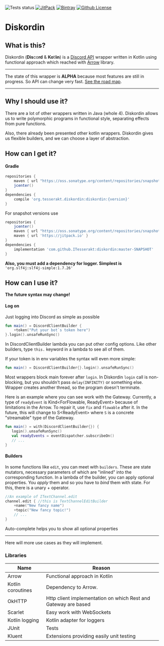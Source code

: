 ![Tests status](https://github.com/ITesserakt/diskordin/workflows/Tests/badge.svg)
[![JitPack](https://jitpack.io/v/ITesserakt/diskordin.svg)](https://jitpack.io/#ITesserakt/diskordin)
[![Bintray](https://api.bintray.com/packages/itesserakt/diskordin/diskordin/images/download.svg)](https://bintray.com/itesserakt/diskordin/diskordin/_latestVersion)
[![Github License](https://img.shields.io/badge/license-Apache%20License%202.0-blue.svg?style=flat)](https://www.apache.org/licenses/LICENSE-2.0)

# Diskordin
## What is this?
Diskordin (**Dis**co**rd** & **Ko**tl**in**) is a [Discord API](https://discordapp.com/developers/docs/) wrapper written in Kotlin using
functional approach which reached with [Arrow](http://arrow-kt.io/) library.
***
The state of this wrapper is **ALPHA** because most features are still in progress. 
So API can change very fast.
[See the road map](https://github.com/ITesserakt/diskordin/issues/1).
***
## Why I should use it?
There are a lot of other wrappers written in Java (whole 4). 
Diskordin allows us to write polymorphic programs in functional style, separating effects from pure functions. 

Also, there already been presented other kotlin wrappers. 
Diskordin gives us flexible builders, and we can choose a layer of abstraction.
## How can I get it?
#### Gradle
```groovy
repositories {
    maven { url "https://oss.sonatype.org/content/repositories/snapshots" }
    jcenter()
}
dependencies {
    compile 'org.tesserakt.diskordin:diskordin:{version}'
}
```
For snapshot versions use 
``` groovy
repositories {
    jcenter()
    maven { url "https://oss.sonatype.org/content/repositories/snapshots" }
    maven { url 'https://jitpack.io' }
}
dependencies {
    implementation 'com.github.ITesserakt:diskordin:master-SNAPSHOT'
}
```
**Also, you must add a dependency for logger. Simplest is** 
`'org.slf4j:slf4j-simple:1.7.26'`
## How can I use it? 
**The future syntax may change!**
 
#### Log on

Just logging into Discord as simple as possible
```kotlin
fun main() = DiscordClientBuilder {
    +token("Put your bot`s token here")
}.login().unsafeRunSync()
```
In DiscordClientBuilder lambda you can put other config options.
 Like other builders, type `this.` keyword in a lambda to see all of them.
 
 If your token is in env variables the syntax will even more simple:
 ```kotlin
fun main() = DiscordClientBuilder{}.login().unsafeRunSync()
```

Most wrappers block main forever after `login`.
In Diskordin `login` call is non-blocking, but you shouldn't pass `delay(INFINITY)` or something else. 
Wrapper creates another thread, so the program doesn't terminate.

Here is an example where you can see work with the Gateway.
Currently, a type of `readyEvent` is Kind<ForFlowable, ReadyEvent> because of limitations in the Arrow.
To repair it, use `fix` and `flowable` after it.
In the future, this will change to S\<ReadyEvent\> where `S` is a concrete "streamable" type of the Gateway.
 ```kotlin
 fun main() = with(DiscordClientBuilder{}) {
    login().unsafeRunSync()
    val readyEvents = eventDispatcher.subscribeOn()
    // ...
}
```

#### Builders

In some functions like `edit`, you can meet with `builders`.
These are state mutators, necessary parameters of which are "inlined" into the corresponding function.
In a lambda of the builder, you can apply optional properties.
 You _apply_ them and so you have to _bind_ them with state. 
 For this, there is a unary + operator.   
```kotlin
//An example of ITextChannel.edit
channel.edit { //this is TextChannelEditBuilder
    +name("New fancy name")
    +topic("New fancy topic!")
    // ...
}
```
Auto-complete helps you to show all optional properties
***

Here will more use cases as they will implement.

### Libraries
|Name               | Reason                                                        |
| ----------------- | ------------------------------------------------------------- |
| Arrow             | Functional approach in Kotlin                                 |
| Kotlin coroutines | Dependency to Arrow.                                          |
| OkHTTP            | Http client implementation on which Rest and Gateway are based|
| Scarlet           | Easy work with WebSockets                                     |
| Kotlin logging    | Kotlin adapter for loggers                                    |
| JUnit             | Tests                                                         |
| Kluent            | Extensions providing easily unit testing                      |

